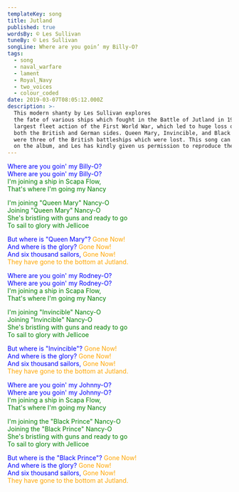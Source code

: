 ```yaml
---
templateKey: song
title: Jutland
published: true
wordsBy: © Les Sullivan
tuneBy: © Les Sullivan
songLine: Where are you goin’ my Billy-O?
tags:
  - song
  - naval_warfare
  - lament
  - Royal_Navy
  - two_voices
  - colour_coded
date: 2019-03-07T08:05:12.000Z
description: >-
  This modern shanty by Les Sullivan explores
  the fate of various ships which fought in the Battle of Jutland in 1916, the
  largest fleet action of the First World War, which led to huge loss of life on
  both the British and German sides. Queen Mary, Invincible, and Black Prince
  were three of the British battleships which were lost. This song can be found
  on the album, and Les has kindly given us permission to reproduce the lyrics here.
---
```

<span style="color:blue">Where are you goin' my Billy-O?</span>\
<span style="color:blue">Where are you goin' my Billy-O?</span>\
<span style="color:green">I'm joining a ship in Scapa Flow,</span>\
<span style="color:green">That's where I'm going my Nancy</span>

<span style="color:green">I'm joining "Queen Mary" Nancy-O</span>\
<span style="color:green">Joining "Queen Mary" Nancy-O</span>\
<span style="color:green">She's bristling with guns and ready to go</span>\
<span style="color:green">To sail to glory with Jellicoe</span>

<span style="color:blue">But where is "Queen Mary"?</span> <span style="color:orange">Gone Now!</span>\
<span style="color:blue">And where is the glory?</span> <span style="color:orange">Gone Now!</span>\
<span style="color:blue">And six thousand sailors,</span> <span style="color:orange">Gone Now!</span>\
<span style="color:orange">They have gone to the bottom at Jutland.</span>

<span style="color:blue">Where are you goin' my Rodney-O?</span>\
<span style="color:blue">Where are you goin' my Rodney-O?</span>\
<span style="color:green">I'm joining a ship in Scapa Flow,</span>\
<span style="color:green">That's where I'm going my Nancy</span>

<span style="color:green">I'm joining "Invincible" Nancy-O</span>\
<span style="color:green">Joining "Invincible" Nancy-O</span>\
<span style="color:green">She's bristling with guns and ready to go</span>\
<span style="color:green">To sail to glory with Jellicoe</span>

<span style="color:blue">But where is "Invincible"?</span> <span style="color:orange">Gone Now!</span>\
<span style="color:blue">And where is the glory?</span> <span style="color:orange">Gone Now!</span>\
<span style="color:blue">And six thousand sailors,</span> <span style="color:orange">Gone Now!</span>\
<span style="color:orange">They have gone to the bottom at Jutland.</span>

<span style="color:blue">Where are you goin' my Johnny-O?</span>\
<span style="color:blue">Where are you goin' my Johnny-O?</span>\
<span style="color:green">I'm joining a ship in Scapa Flow,</span>\
<span style="color:green">That's where I'm going my Nancy</span>

<span style="color:green">I'm joining the "Black Prince" Nancy-O</span>\
<span style="color:green">Joining the "Black Prince" Nancy-O</span>\
<span style="color:green">She's bristling with guns and ready to go</span>\
<span style="color:green">To sail to glory with Jellicoe</span>

<span style="color:blue">But where is the "Black Prince"?</span> <span style="color:orange">Gone Now!</span>\
<span style="color:blue">And where is the glory?</span> <span style="color:orange">Gone Now!</span>\
<span style="color:blue">And six thousand sailors,</span> <span style="color:orange">Gone Now!</span>\
<span style="color:orange">They have gone to the bottom at Jutland.</span>
